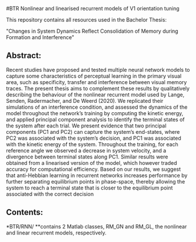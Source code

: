 
#BTR
Nonlinear and linearised recurrent models of V1 orientation tuning

This repository contains all resources used in the Bachelor Thesis: 

"Changes in System Dynamics Reflect Consolidation of Memory during Formation and Interference"

## Abstract:

Recent studies have proposed and tested multiple neural network models to capture
some characteristics of perceptual learning in the primary visual area, such as specificity, transfer and interference between visual memory traces. The present thesis aims
to complement these results by qualitatively describing the behaviour of the nonlinear
recurrent model used by Lange, Senden, Radermacher, and De Weerd (2020). We replicated their simulations of an interference condition, and assessed the dynamics of the
model throughout the network’s training by computing the kinetic energy, and applied
principal component analysis to identify the terminal states of the system after each
trial. We present evidence that two principal components (PC1 and PC2) can capture
the system’s end-states, where PC2 was associated with the system’s decision, and PC1
was associated with the kinetic energy of the system. Throughout the training, for each
reference angle we observed a decrease in system velocity, and a divergence between terminal states along PC1. Similar results were obtained from a linearised version of the
model, which however traded accuracy for computational efficiency. Based on our results, we suggest that anti-Hebbian learning in recurrent networks increases performance
by further separating equilibrium points in phase-space, thereby allowing the system to
reach a terminal state that is closer to the equilibrium point associated with the correct
decision

## Contents:

  *BTR/RNN/ 
  **contains 2 Matlab classes, RM_GN and RM_GL, the nonlinear and linear recurrent models, respectively.  

